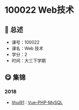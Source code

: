 # 100022 Web技术

## :rocket: 总述

* 课号：100022
* 课名：Web 技术
* 学分：2
* 时间：大三下学期

## :yum: 集锦

### 2018

* [lihui91](https://github.com/lihui91) : [Vue-PHP-MySQL](https://github.com/lihui91/web-final-homework)